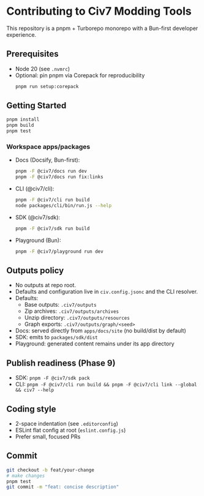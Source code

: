 # Contributing to Civ7 Modding Tools

This repository is a pnpm + Turborepo monorepo with a Bun-first developer experience.

## Prerequisites
- Node 20 (see `.nvmrc`)
- Optional: pin pnpm via Corepack for reproducibility
  ```bash
  pnpm run setup:corepack
  ```

## Getting Started
```bash
pnpm install
pnpm build
pnpm test
```

### Workspace apps/packages
- Docs (Docsify, Bun-first):
  ```bash
  pnpm -F @civ7/docs run dev
  pnpm -F @civ7/docs run fix:links
  ```
- CLI (@civ7/cli):
  ```bash
  pnpm -F @civ7/cli run build
  node packages/cli/bin/run.js --help
  ```
- SDK (@civ7/sdk):
  ```bash
  pnpm -F @civ7/sdk run build
  ```
- Playground (Bun):
  ```bash
  pnpm -F @civ7/playground run dev
  ```

## Outputs policy
- No outputs at repo root.
- Defaults and configuration live in `civ.config.jsonc` and the CLI resolver.
- Defaults:
  - Base outputs: `.civ7/outputs`
  - Zip archives: `.civ7/outputs/archives`
  - Unzip directory: `.civ7/outputs/resources`
  - Graph exports: `.civ7/outputs/graph/<seed>`
- Docs: served directly from `apps/docs/site` (no build/dist by default)
- SDK: emits to `packages/sdk/dist`
- Playground: generated content remains under its app directory

## Publish readiness (Phase 9)
- SDK: `pnpm -F @civ7/sdk pack`
- CLI: `pnpm -F @civ7/cli run build && pnpm -F @civ7/cli link --global && civ7 --help`

## Coding style
- 2-space indentation (see `.editorconfig`)
- ESLint flat config at root (`eslint.config.js`)
- Prefer small, focused PRs

## Commit
```bash
git checkout -b feat/your-change
# make changes
pnpm test
git commit -m "feat: concise description"
```
